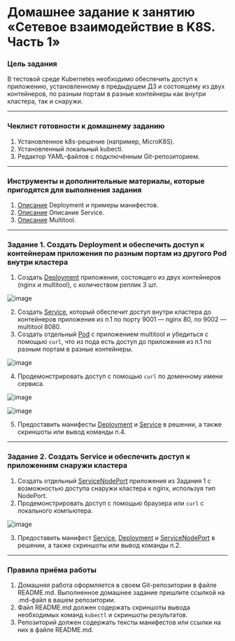 # Домашнее задание к занятию «Сетевое взаимодействие в K8S. Часть 1»

### Цель задания

В тестовой среде Kubernetes необходимо обеспечить доступ к приложению, установленному в предыдущем ДЗ и состоящему из двух контейнеров, по разным портам в разные контейнеры как внутри кластера, так и снаружи.

------

### Чеклист готовности к домашнему заданию

1. Установленное k8s-решение (например, MicroK8S).
2. Установленный локальный kubectl.
3. Редактор YAML-файлов с подключённым Git-репозиторием.

------

### Инструменты и дополнительные материалы, которые пригодятся для выполнения задания

1. [Описание](https://kubernetes.io/docs/concepts/workloads/controllers/deployment/) Deployment и примеры манифестов.
2. [Описание](https://kubernetes.io/docs/concepts/services-networking/service/) Описание Service.
3. [Описание](https://github.com/wbitt/Network-MultiTool) Multitool.

------

### Задание 1. Создать Deployment и обеспечить доступ к контейнерам приложения по разным портам из другого Pod внутри кластера

1. Создать [Deployment](./deployment.yaml) приложения, состоящего из двух контейнеров (nginx и multitool), с количеством реплик 3 шт.

![image](https://github.com/user-attachments/assets/948f7a9f-51bf-49a2-b2f0-44ac46e6143c)
   
2. Создать [Service](./service.yaml), который обеспечит доступ внутри кластера до контейнеров приложения из п.1 по порту 9001 — nginx 80, по 9002 — multitool 8080.
3. Создать отдельный [Pod](./pod.yaml) с приложением multitool и убедиться с помощью `curl`, что из пода есть доступ до приложения из п.1 по разным портам в разные контейнеры.

![image](https://github.com/user-attachments/assets/e9053d17-4577-4a0f-9946-3d2c882dbe08)
   
4. Продемонстрировать доступ с помощью `curl` по доменному имени сервиса.

![image](https://github.com/user-attachments/assets/9b643132-53a8-426e-bc86-281b733cd855)

![image](https://github.com/user-attachments/assets/a1cf8bbe-ecdf-48e2-ab03-da877479a5b4)

   
5. Предоставить манифесты [Deployment](./deployment.yaml) и [Service](./service.yaml) в решении, а также скриншоты или вывод команды п.4.

------

### Задание 2. Создать Service и обеспечить доступ к приложениям снаружи кластера

1. Создать отдельный [ServiceNodePort](./serviceNodePort.yaml) приложения из Задания 1 с возможностью доступа снаружи кластера к nginx, используя тип NodePort.
2. Продемонстрировать доступ с помощью браузера или `curl` с локального компьютера.

![image](https://github.com/user-attachments/assets/488552f3-f200-4b60-bd61-ebb23f07f361)

3. Предоставить манифест [Service](./service.yaml), [Deployment](./deployment.yaml) и [ServiceNodePort](./serviceNodePort.yaml) в решении, а также скриншоты или вывод команды п.2.

------

### Правила приёма работы

1. Домашняя работа оформляется в своем Git-репозитории в файле README.md. Выполненное домашнее задание пришлите ссылкой на .md-файл в вашем репозитории.
2. Файл README.md должен содержать скриншоты вывода необходимых команд `kubectl` и скриншоты результатов.
3. Репозиторий должен содержать тексты манифестов или ссылки на них в файле README.md.

